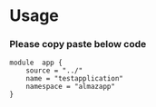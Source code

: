 # Usage

### Please copy paste below code
```
module  app {
    source = "../"
    name = "testapplication"
    namespace = "almazapp"
}
```
